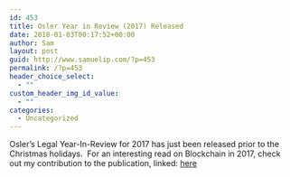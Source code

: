 ```yaml
---
id: 453
title: Osler Year in Review (2017) Released
date: 2018-01-03T00:17:52+00:00
author: Sam
layout: post
guid: http://www.samuelip.com/?p=453
permalink: /?p=453
header_choice_select:
  - ""
custom_header_img_id_value:
  - ""
categories:
  - Uncategorized
---
```

Osler&#8217;s Legal Year-In-Review for 2017 has just been released prior to the Christmas holidays.  For an interesting read on Blockchain in 2017, check out my contribution to the publication, linked: [here](https://legalyearinreview.ca/?_ga=2.57015405.635844711.1514909660-386820445.1426712181)